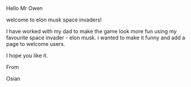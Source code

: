 ##

Hello Mr Owen

welcome to elon musk space invaders! 

I have worked with my dad to make the game look more fun using my favourite space invader - elon musk. i wanted to make it funny and add a page to welcome users.

I hope you like it.

From

Osian